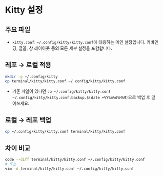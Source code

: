 # Kitty 설정

## 주요 파일
- `kitty.conf`: `~/.config/kitty/kitty.conf`에 대응하는 메인 설정입니다. 키바인딩, 글꼴, 창 레이아웃 등의 모든 세부 설정을 포함합니다.

## 레포 → 로컬 적용
```sh
mkdir -p ~/.config/kitty
cp terminal/kitty/kitty.conf ~/.config/kitty/kitty.conf
```
- 기존 파일이 있다면 `cp ~/.config/kitty/kitty.conf ~/.config/kitty/kitty.conf.backup.$(date +%Y%m%d%H%M)`으로 백업 후 덮어쓰세요.

## 로컬 → 레포 백업
```sh
cp ~/.config/kitty/kitty.conf terminal/kitty/kitty.conf
```

## 차이 비교
```sh
code --diff terminal/kitty/kitty.conf ~/.config/kitty/kitty.conf
# 또는
vim -d terminal/kitty/kitty.conf ~/.config/kitty/kitty.conf
```
